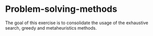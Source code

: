 # Problem-solving-methods
The goal of this exercise is to consolidate the usage of the exhaustive search, greedy and metaheuristics methods.
